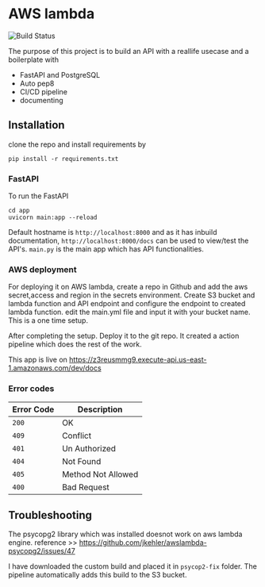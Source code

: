 # AWS lambda

![Build Status](https://travis-ci.org/joemccann/dillinger.svg?branch=master)

The purpose of this project is to build an API with a reallife usecase and a boilerplate with

- FastAPI and PostgreSQL
- Auto pep8
- CI/CD pipeline
- documenting

## Installation

clone the repo and install requirements by

```
pip install -r requirements.txt
```

### FastAPI

To run the FastAPI

```
cd app
uvicorn main:app --reload
```

Default hostname is `http://localhost:8000` and as it has inbuild documentation, `http://localhost:8000/docs` can be used to view/test the API's.
`main.py` is the main app which has API functionalities.

### AWS deployment

For deploying it on AWS lambda, create a repo in Github and add the aws secret,access and region in the secrets environment. Create S3 bucket and lambda function and API endpoint and configure the endpoint to created lambda function. edit the main.yml file and input it with your bucket name. This is a one time setup.

After completing the setup. Deploy it to the git repo. It created a action pipeline which does the rest of the work.

This app is live on <https://z3reusmmg9.execute-api.us-east-1.amazonaws.com/dev/docs>

### Error codes

| Error Code | Description        |
| ---------- | ------------------ |
| `200`      | OK                 |
| `409`      | Conflict           |
| `401`      | Un Authorized      |
| `404`      | Not Found          |
| `405`      | Method Not Allowed |
| `400`      | Bad Request        |

## Troubleshooting

The psycopg2 library which was installed doesnot work on aws lambda engine. reference >> <https://github.com/jkehler/awslambda-psycopg2/issues/47>

I have downloaded the custom build and placed it in `psycop2-fix` folder. The pipeline automatically adds this build to the S3 bucket.

